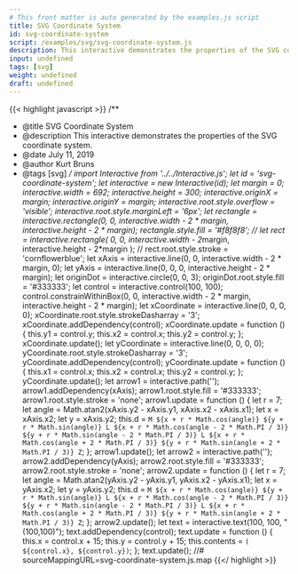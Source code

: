 ```yaml
---
# This front matter is auto generated by the examples.js script
title: SVG Coordinate System
id: svg-coordinate-system
script: /examples/svg/svg-coordinate-system.js
description: This interactive demonstrates the properties of the SVG coordinate system.
input: undefined
tags: [svg]
weight: undefined
draft: undefined
---
```


{{< highlight javascript >}}
/**
* @title SVG Coordinate System
* @description This interactive demonstrates the properties of the SVG coordinate system.
* @date July 11, 2019
* @author Kurt Bruns
* @tags [svg]
*/
import Interactive from '../../Interactive.js';
let id = 'svg-coordinate-system';
let interactive = new Interactive(id);
let margin = 0;
interactive.width = 692;
interactive.height = 300;
interactive.originX = margin;
interactive.originY = margin;
interactive.root.style.overflow = 'visible';
interactive.root.style.marginLeft = '6px';
let rectangle = interactive.rectangle(0, 0, interactive.width - 2 * margin, interactive.height - 2 * margin);
rectangle.style.fill = '#f8f8f8';
// let rect = interactive.rectangle( 0, 0, interactive.width - 2*margin, interactive.height - 2*margin );
// rect.root.style.stroke = 'cornflowerblue';
let xAxis = interactive.line(0, 0, interactive.width - 2 * margin, 0);
let yAxis = interactive.line(0, 0, 0, interactive.height - 2 * margin);
let originDot = interactive.circle(0, 0, 3);
originDot.root.style.fill = '#333333';
let control = interactive.control(100, 100);
control.constrainWithinBox(0, 0, interactive.width - 2 * margin, interactive.height - 2 * margin);
let xCoordinate = interactive.line(0, 0, 0, 0);
xCoordinate.root.style.strokeDasharray = '3';
xCoordinate.addDependency(control);
xCoordinate.update = function () {
    this.y1 = control.y;
    this.x2 = control.x;
    this.y2 = control.y;
};
xCoordinate.update();
let yCoordinate = interactive.line(0, 0, 0, 0);
yCoordinate.root.style.strokeDasharray = '3';
yCoordinate.addDependency(control);
yCoordinate.update = function () {
    this.x1 = control.x;
    this.x2 = control.x;
    this.y2 = control.y;
};
yCoordinate.update();
let arrow1 = interactive.path('');
arrow1.addDependency(xAxis);
arrow1.root.style.fill = '#333333';
arrow1.root.style.stroke = 'none';
arrow1.update = function () {
    let r = 7;
    let angle = Math.atan2(xAxis.y2 - xAxis.y1, xAxis.x2 - xAxis.x1);
    let x = xAxis.x2;
    let y = xAxis.y2;
    this.d = `M ${x + r * Math.cos(angle)} ${y + r * Math.sin(angle)}
  L ${x + r * Math.cos(angle - 2 * Math.PI / 3)} ${y + r * Math.sin(angle - 2 * Math.PI / 3)}
  L ${x + r * Math.cos(angle + 2 * Math.PI / 3)} ${y + r * Math.sin(angle + 2 * Math.PI / 3)}
            Z`;
};
arrow1.update();
let arrow2 = interactive.path('');
arrow2.addDependency(yAxis);
arrow2.root.style.fill = '#333333';
arrow2.root.style.stroke = 'none';
arrow2.update = function () {
    let r = 7;
    let angle = Math.atan2(yAxis.y2 - yAxis.y1, yAxis.x2 - yAxis.x1);
    let x = yAxis.x2;
    let y = yAxis.y2;
    this.d = `M ${x + r * Math.cos(angle)} ${y + r * Math.sin(angle)}
  L ${x + r * Math.cos(angle - 2 * Math.PI / 3)} ${y + r * Math.sin(angle - 2 * Math.PI / 3)}
  L ${x + r * Math.cos(angle + 2 * Math.PI / 3)} ${y + r * Math.sin(angle + 2 * Math.PI / 3)}
            Z`;
};
arrow2.update();
let text = interactive.text(100, 100, "(100,100)");
text.addDependency(control);
text.update = function () {
    this.x = control.x + 15;
    this.y = control.y + 15;
    this.contents = `( ${control.x}, ${control.y})`;
};
text.update();
//# sourceMappingURL=svg-coordinate-system.js.map
{{</ highlight >}}


